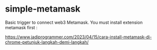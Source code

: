 # simple-metamask

Basic trigger to connect web3 Metamask. You must install extension metamask first :

https://www.jadiprogrammer.com/2023/04/15/cara-install-metamask-di-chrome-petunjuk-langkah-demi-langkah/